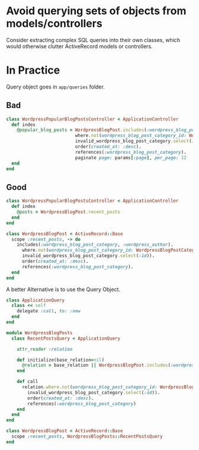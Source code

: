 # Avoid querying sets of objects from models/controllers

Consider extracting complex SQL queries into their own classes, which would otherwise clutter ActiveRecord models or controllers.

# In Practice

Query object goes in `app/queries` folder.



## Bad

````ruby
class WordpressPopularBlogPostsController < ApplicationController
  def index
    @popular_blog_posts = WordpressBlogPost.includes(:wordpress_blog_post_category, :wordpress_author).
                          where.not(wordpress_blog_post_category_id: WordpressBlogPostCategory.
                          invalid_wordpress_blog_post_category.select(:id)).
                          order(created_at: :desc).
                          references(:wordpress_blog_post_category).
                          paginate page: params[:page], per_page: 12
  end
end
````

## Good

````ruby
class WordpressPopularBlogPostsController < ApplicationController
  def index
    @posts = WordpressBlogPost.recent_posts
  end
end

class WordpressBlogPost < ActiveRecord::Base
  scope :recent_posts, -> do
    includes(:wordpress_blog_post_category, :wordpress_author).
      where.not(wordpress_blog_post_category_id: WordpressBlogPostCategory.
      invalid_wordpress_blog_post_category.select(:id)).
      order(created_at: :desc).
      references(:wordpress_blog_post_category).
  end
end
````

A better Alternative is to use the Query Object.


````ruby
class ApplicationQuery
  class << self
    delegate :call, to: :new
  end
end

module WordpressBlogPosts
  class RecentPostsQuery < ApplicationQuery

    attr_reader :relation

    def initialize(base_relation=nil)
      @relation = base_relation || WordpressBlogPost.includes(:wordpress_blog_post_category, :wordpress_author)
    end

    def call
      relation.where.not(wordpress_blog_post_category_id: WordpressBlogPostCategory.
        invalid_wordpress_blog_post_category.select(:id)).
        order(created_at: :desc).
        references(:wordpress_blog_post_category)
    end
  end
end

class WordpressBlogPost < ActiveRecord::Base
  scope :recent_posts, WordpressBlogPosts::RecentPostsQuery
end
````
